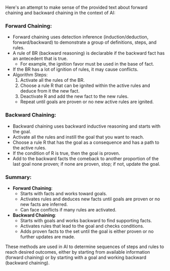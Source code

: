 Here's an attempt to make sense of the provided text about forward chaining and backward chaining in the context of AI:

### Forward Chaining:
- Forward chaining uses detection inference (induction/deduction, forward/backward) to demonstrate a group of definitions, steps, and rules.
- A rule of BR (backward reasoning) is declarable if the backward fact has an antecedent that is true.
  - For example, the ignition favor must be used in the base of fact.
- If the BR has a lot of ignition of rules, it may cause conflicts.
- Algorithm Steps:
  1. Activate all the rules of the BR.
  2. Choose a rule R that can be ignited within the active rules and deduce from it the new fact.
  3. Deactivate R and add the new fact to the new rules.
  - Repeat until goals are proven or no new active rules are ignited.

### Backward Chaining:
- Backward chaining uses backward inductive reasoning and starts with the goal.
- Activate all the rules and instill the goal that you want to reach.
- Choose a rule R that has the goal as a consequence and has a path to the active rules.
- If the condition of R is true, then the goal is proven.
- Add to the backward facts the comeback to another proportion of the last goal none proven; if none are proven, stop; if not, update the goal.

### Summary:
- **Forward Chaining**:
  - Starts with facts and works toward goals.
  - Activates rules and deduces new facts until goals are proven or no new facts are inferred.
  - Can face conflicts if many rules are activated.
- **Backward Chaining**:
  - Starts with goals and works backward to find supporting facts.
  - Activates rules that lead to the goal and checks conditions.
  - Adds proven facts to the set until the goal is either proven or no further updates are made.

These methods are used in AI to determine sequences of steps and rules to reach desired outcomes, either by starting from available information (forward chaining) or by starting with a goal and working backward (backward chaining).